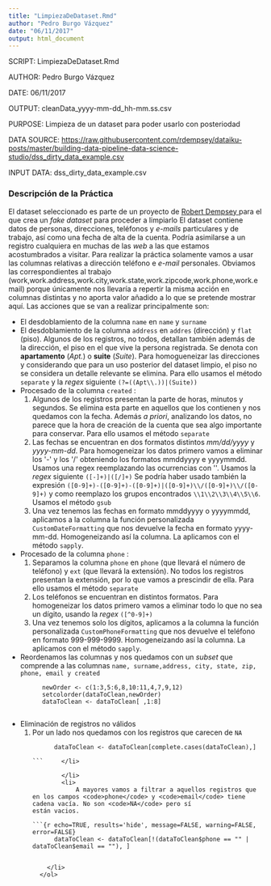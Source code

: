 ```yaml
---
title: "LimpiezaDeDataset.Rmd"
author: "Pedro Burgo Vázquez"
date: "06/11/2017"
output: html_document
---
```


SCRIPT: LimpiezaDeDataset.Rmd

AUTHOR: Pedro Burgo Vázquez

DATE: 06/11/2017

OUTPUT: cleanData_yyyy-mm-dd_hh-mm.ss.csv

PURPOSE: Limpieza de un dataset para poder usarlo con posteriodad

DATA SOURCE: https://raw.githubusercontent.com/rdempsey/dataiku-posts/master/building-data-pipeline-data-science-studio/dss_dirty_data_example.csv

INPUT DATA: dss_dirty_data_example.csv

### Descripción de la Práctica

El dataset seleccionado es parte de un proyecto de <a href="https://github.com/rdempsey/dataiku-posts/blob/master/building-data-pipeline-data-science-studio/" > Robert Dempsey </a> para el que crea un <i>fake dataset</i> para proceder a limpiarlo
El dataset contiene datos de personas, direcciones, teléfonos y <i>e-mails</i> particulares y de trabajo, así como una fecha de alta de la cuenta. Podría asimilarse a un registro cualquiera en muchas de las <i>web</i> a las que estamos acostumbrados a visitar. 
Para realizar la práctica solamente vamos a usar las columnas relativas a dirección teléfono e <i>e-mail</i> personales. 
Obviamos las correspondientes al trabajo (work,work.address,work.city,work.state,work.zipcode,work.phone,work.email) porque únicamente nos llevaría a repertir la misma acción en columnas distintas  y no aporta valor añadido a lo que se pretende mostrar aquí.
Las acciones que se van a realizar principalmente son:
<ul style="list-style-type:disc">
  <li>El desdoblamiento de la columna <code>name</code> en  <code>name</code> y  <code>surname</code>  </li>
  <li>El desdoblamiento de la columna <code>address</code> en <code>addres</code> (dirección) y <code>flat</code> (piso). Algunos de los registros, no todos, detallan también además de la dirección,  el piso en el que vive la persona registrada. Se denota con <b>apartamento</b> (<i>Apt.</i>) o <b>suite</b> (<i>Suite</i>). Para homogueneizar las direcciones y considerando que para un uso posterior del dataset limpio, el piso no se considera un detalle relevante se elimina. Para ello usamos el método <code>separate</code> y la <i>regex</i> siguiente <code>(?=((Apt\\.))|(Suite))</code> </li>
  <li>Procesado de la columna <code>created</code> :
      <ol>
        <li> Algunos de los registros presentan la parte de horas, minutos y segundos. Se elimina esta parte en aquellos que los contienen y nos quedamos con la fecha.
             Además <i>a priori</i>, analizando los datos, no parece que la hora de creación de la cuenta que sea algo importante para conservar. Para ello usamos el método                   <code>separate</code>
        </li>
        <li>
            Las fechas se encuentran en dos formatos distintos <i>mm/dd/yyyy</i> y <i>yyyy-mm-dd</i>. Para homogeneizar los datos primero vamos a eliminar los '-' y los '/'             obteniendo los formatos mmddyyyy e yyyymmdd. Usamos una regex reemplazando las ocurrencias con ''.
            Usamos la <i>regex</i> siguiente <code>([-]+)|([/]+)</code>
            Se podría haber usado también la expresión <code>([0-9]+)-([0-9]+)-([0-9]+)|([0-9]+)\\/([0-9]+)\\/([0-9]+)</code> y como reemplazo los grupos encontrados                   <code>\\1\\2\\3\\4\\5\\6</code>. Usamos el método <code>gsub</code>
        </li>
        <li>
            Una vez tenemos las fechas en formato  mmddyyyy o yyyymmdd, aplicamos a la columna la función personalizada <code>CustomDateFormatting</code> que nos devuelve
            la fecha en formato yyyy-mm-dd. Homogeneizando así la columna. La aplicamos con el método <code>sapply</code>.
        </li>
      </ol>
  </li>
  <li>Procesado de la columna <code>phone</code> :
      <ol>
        <li>
            Separamos la columna <code>phone</code> en <code>phone</code> (que llevará el número de teléfono) y <code>ext</code> (que llevará la extensión). No todos los               registros presentan la extensión, por lo que vamos a prescindir de ella. Para ello usamos el método <code>separate</code>
        </li>
        <li>
            Los teléfonos se encuentran en distintos formatos. Para homogeneizar los datos primero vamos a eliminar todo lo que no sea un dígito, usando la <i>regex</i>
            <code>([^0-9]+)</code>
        </li>
        <li>
            Una vez tenemos solo los dígitos, aplicamos a la columna la función personalizada <code>CustomPhoneFormatting</code> que nos devuelve
            el teléfono en formato 999-999-9999. Homogeneizando así la columna. La aplicamos con el método <code>sapply</code>.
        </li>
      </ol>
  </li>
  <li>
      Reordenamos las columnas y nos quedamos con un <i>subset</i> que comprende a las columnas <code>name, surname,address, city, state, zip, phone, email y created</code></br>
      
  
```{r  echo=TRUE, results='hide', message=FALSE, warning=FALSE, error=FALSE}
      newOrder <- c(1:3,5:6,8,10:11,4,7,9,12)
      setcolorder(dataToClean,newOrder)
      dataToClean <- dataToClean[ ,1:8]
      
```      

  </li>
  <li>
      Eliminación de registros no válidos
      <ol>
        <li>
            Por un lado nos quedamos con los registros que carecen de <code>NA</code>
            
```{r  echo=TRUE, results='hide', message=FALSE, warning=FALSE, error=FALSE}
      dataToClean <- dataToClean[complete.cases(dataToClean),]
      
```     </li>
            
        </li>
        <li>
            A mayores vamos a filtrar a aquellos registros que en los campos <code>phone</code> y <code>email</code> tiene cadena vacía. No son <code>NA</code> pero sí                 están vacios.
            
```{r echo=TRUE, results='hide', message=FALSE, warning=FALSE, error=FALSE}
      dataToClean <- dataToClean[!(dataToClean$phone == "" | dataToClean$email == ""), ]
      
```                 
        </li>
      </ol>  
  </li>
  
</ul>

